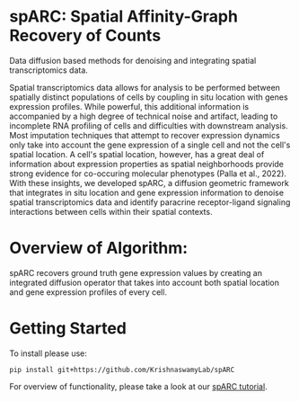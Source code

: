 # spARC: Spatial Affinity-Graph Recovery of Counts
Data diffusion based methods for denoising and integrating spatial transcriptomics data.

Spatial transcriptomics data allows for analysis to be performed between spatially distinct populations of cells by coupling in situ location with genes expression profiles. While powerful, this additional information is accompanied by a high degree of technical noise and artifact, leading to incomplete RNA profiling of cells and difficulties with downstream analysis. Most imputation techniques that attempt to recover expression dynamics only take into account the gene expression of a single cell and not the cell's spatial location. A cell's spatial location, however, has a great deal of information about expression properties as spatial neighborhoods provide strong evidence for co-occuring molecular phenotypes (Palla et al., 2022). With these insights, we developed spARC, a diffusion geometric framework that integrates in situ location and gene expression information to denoise spatial transcriptomics data and identify paracrine receptor-ligand signaling interactions between cells within their spatial contexts.

# Overview of Algorithm:

spARC recovers ground truth gene expression values by creating an integrated diffusion operator that takes into account both spatial location and gene expression profiles of every cell.



# Getting Started

To install please use:

`pip install git+https://github.com/KrishnaswamyLab/spARC`

For overview of functionality, please take a look at our [spARC tutorial](https://github.com/KrishnaswamyLab/spARC/blob/main/tutorial/SPARC-tutorial.ipynb).



